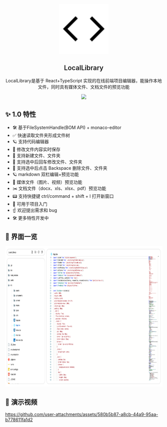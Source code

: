 <p align="center">
  <img height="160px" src="./public/logo.svg">
  <h2 align="center" style="font-weight: 600">LocalLibrary</h2>
</p>

<p align="center">
  LocalLibrary是基于 React+TypeScript 实现的在线前端项目编辑器，能操作本地文件，同时具有媒体文件、文档文件的预览功能
</p>

<p align="center">
  <a href="https://github.com/StudyDayByDay/LocalLibrary/stargazers"><img src="https://img.shields.io/github/stars/StudyDayByDay/LocalLibrary" /></a>
</p>

## ✨ 1.0 特性

- 🛠 基于FileSystemHandle(BOM API) + monaco-editor
- ✅ 快速读取文件夹形成文件树
- 🪐 支持代码编辑器
- 💪 修改文件内容实时保存
- 🐆 支持新建文件、文件夹
- 🤟 支持选中后回车修改文件、文件夹
- 🥇 支持选中后点击 Backspace 删除文件、文件夹
- 🪐 markdown 双栏编辑+预览功能
- 🦩 媒体文件（图片、视频）预览功能
- ✂️ 文档文件（docx、xls、xlsx、pdf）预览功能
- 📟 支持快捷键 ctrl/command + shift + l 打开新窗口
- 📃 可用于项目入门
- ☝️ 欢迎提出需求和 bug
- 🛠 更多特性开发中

## 👀 界面一览

<p align="center">
  <img height="450px" src="./public/web.png">
</p>

## 💎 演示视频

https://github.com/user-attachments/assets/580b5b87-a8cb-44a9-95aa-b778611fa1d2
